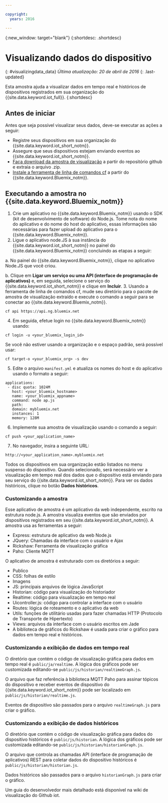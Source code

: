 ```yaml
---

copyright:
  years: 2016

---
```


{:new_window: target="blank"}
{:shortdesc: .shortdesc}

# Visualizando dados do dispositivo
{: #visualizingdata_data}
*Última atualização: 20 de abril de 2016*
{: .last-updated}

Esta amostra ajuda a visualizar dados em tempo real e históricos de dispositivos registrados em sua organização do {{site.data.keyword.iot_full}}.
{:shortdesc}

## Antes de iniciar

Antes que seja possível visualizar seus dados, deve-se executar as ações a seguir:

- Registre seus dispositivos em sua organização do {{site.data.keyword.iot_short_notm}}.
- Assegure que seus dispositivos estejam enviando eventos ao {{site.data.keyword.iot_short_notm}}.
- [Faça download da amostra de visualização](https://github.com/ibm-messaging/iot-visualization/archive/v0.2.0.zip) a partir do repositório github e extraia o arquivo .zip.
- [Instale a ferramenta de linha de comandos cf](../../starters/install_cli.html) a partir do {{site.data.keyword.Bluemix_notm}}.

## Executando a amostra no {{site.data.keyword.Bluemix_notm}}

1. Crie um aplicativo no {{site.data.keyword.Bluemix_notm}} usando o SDK (kit de desenvolvimento de software) do Node.js. Tome nota do nome do aplicativo e do nome do host do aplicativo, essas informações são necessárias para fazer upload do aplicativo para o {{site.data.keyword.Bluemix_notm}}.
2. Ligue o aplicativo node.JS à sua instância do {{site.data.keyword.iot_short_notm}} no painel do {{site.data.keyword.Bluemix_notm}} concluindo as etapas a seguir:

  a. No painel do {{site.data.keyword.Bluemix_notm}}, clique no aplicativo Node.JS que você criou.

  b. Clique em **Ligar um serviço ou uma API (interface de programação de aplicativos)** e, em seguida, selecione o serviço do {{site.data.keyword.iot_short_notm}} e clique em **Incluir**.
3. Usando a ferramenta de linha de comandos cf, mude seu diretório para o pacote de amostra de visualização extraído e execute o comando a seguir para se conectar ao {{site.data.keyword.Bluemix_notm}}.
```
cf api https://api.ng.bluemix.net
```
4. Em seguida, efetue login no {{site.data.keyword.Bluemix_notm}} usando:
```
cf login -u <your_bluemix_login_id>
```
Se você não estiver usando a organização e o espaço padrão, será possível usar:
```
cf target-o <your_bluemix_org> -s dev
```

5. Edite o arquivo `manifest.yml` e atualiza os nomes do host e do aplicativo usando o formato a seguir:
```
applications:
 - disc quota: 1024M
   host: <your_bluemix_hostname>
   name: <your_bluemix_appname>
   command: node ap.js
   path:
   domain: mybluemix.net
   instances: 1
   memory: 128M
```
6. Implemente sua amostra de visualização usando o comando a seguir:
```
cf push <your_application_name>
```
7. No navegador, insira a seguinte URL:
```
http://<your_application_name>.mybluemix.net
```

Todos os dispositivos em sua organização estão listados no menu suspenso do dispositivo. Quando selecionado, será necessário ver a visualização em tempo real dos dados que o dispositivo está enviando para seu serviço do {{site.data.keyword.iot_short_notm}}. Para ver os dados históricos, clique no botão **Dados históricos**.

### Customizando a amostra

Esse aplicativo de amostra é um aplicativo da web independente, escrito na estrutura node.js. A amostra visualiza eventos que são enviados por dispositivos registrados em seu {{site.data.keyword.iot_short_notm}}. A amostra usa as ferramentas a seguir:

- Express: estrutura de aplicativo da web Node.js
- JQuery: Chamadas da interface com o usuário e Ajax
- Rickshaw: Ferramenta de visualização gráfica
- Paho: Cliente MQTT

O aplicativo de amostra é estruturado com os diretórios a seguir:

- Publico
- CSS: folhas de estilo
- Imagens
- JS: principais arquivos de lógica JavaScript
- Historian: código para visualização do historiador
- Realtime: código para visualização em tempo real
- Uicontroller.js: código para controlar a interface com o usuário
- Routes: lógica de roteamento e o aplicativo da web
- Utils: funções de utilitário usadas para fazer chamadas HTTP (Protocolo de Transporte de Hipertexto)
- Views: arquivos da interface com o usuário escritos em Jade
- A biblioteca de gráficos do Rickshaw é usada para criar o gráfico para dados em tempo real e históricos.

### Customizando a exibição de dados em tempo real

O diretório que contém o código de visualização gráfica para dados em tempo real é `public/ja/realtime`. A lógica dos gráficos pode ser customizada editando-se `public/js/historian/realtimeGraph.js`.

O arquivo que faz referência à biblioteca MQTT Paho para assinar tópicos do dispositivo e receber eventos de dispositivo do {{site.data.keyword.iot_short_notm}} pode ser localizado em `public/js/historian/realtime.js`.

Eventos de dispositivo são passados para o arquivo `realtimeGraph.js` para criar o gráfico.

### Customizando a exibição de dados históricos

O diretório que contém o código de visualização gráfica para dados do dispositivo históricos é `public/js/historian`. A lógica dos gráficos pode ser customizada editando-se `public/js/historian/historianGraph.js`.

O arquivo que controla as chamadas API (interface de programação de aplicativos) REST para coletar dados do dispositivo históricos é `public/js/historian/historian.js`.

Dados históricos são passados para o arquivo `historianGraph.js` para criar o gráfico.

Um guia do desenvolvedor mais detalhado está disponível na wiki de visualização
do Github iot.
